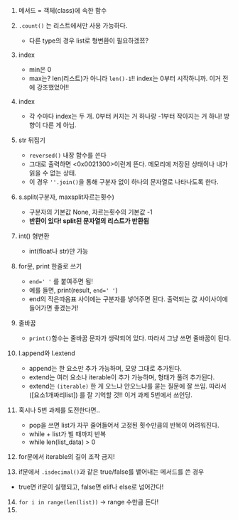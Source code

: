 1. 메서드 = 객체(class)에 속한 함수
2. `.count()` 는 리스트에서만 사용 가능하다. 
   - 다른 type의 경우 list로 형변환이 필요하겠쬬?
3. index
   - min은 0
   - max는? len(리스트)가 아니라 `len()-1`!! index는 0부터 시작하니까. 이거 전에 강조했었어!!
4. index
   - 각 수마다 index는 두 개. 0부터 커지는 거 하나랑 -1부터 작아지는 거 하나! 방향이 다른 게 아님.
5. str 뒤집기
   - `reversed()` 내장 함수를 쓴다
   - 그대로 출력하면 <0x0021300>이런게 뜬다. 메모리에 저장된 상태이나 내가 읽을 수 없는 상태. 
   - 이 경우 `''.join()`을 통해 구분자 없이 하나의 문자열로 나타나도록 한다. 
6. s.split(구분자, maxsplit자르는횟수)
   - 구분자의 기본값 None, 자르는횟수의 기본값 -1
   - **반환이 있다! split된 문자열의 리스트가 반환됨** 
  
7. int() 형변환
   - int(float나 str)만 가능
  
8. for문, print 한줄로 쓰기
   - `end=' '` 를 붙여주면 됨!
   - 예를 들면, print(result, `end=' '`) 
   - end의 작은따옴표 사이에는 구분자를 넣어주면 된다. 출력되는 값 사이사이에 들어가면 좋겠는거!
9. 줄바꿈
   - `print()`함수는 줄바꿈 문자가 생략되어 있다. 따라서 그냥 쓰면 줄바꿈이 된다. 
10. l.append와 l.extend
    - append는 한 요소만 추가 가능하며, 모양 그대로 추가된다.
    - extend는 여러 요소나 iterable이 추가 가능하며, 형태가 풀려 추가된다. 
    - extend는 `(iterable)` 한 게 오느냐 안오느냐를 묻는 질문에 잘 쓰임. 따라서 ([요소1개짜리list]) 를 잘 기억할 것!! 이거 과제 5번에서 쓰인당.
11. 혹시나 5번 과제를 도전한다면..
    - pop을 쓰면 list가 자꾸 줄어들어서 고정된 횟수만큼의 반복이 어려워진다.
    - while + list가 빌 때까지 반복
    - while len(list_data) > 0 
12. for문에서 iterable의 길이 조작 금지!
13. if문에서 `.isdecimal()`과 같은 true/false를 뱉어내는 메서드를 쓴 경우
   - true면 if문이 실행되고, false면 elif나 else로 넘어간다!
14. `for i in range(len(list))` -> range 수만큼 돈다!
15. 
